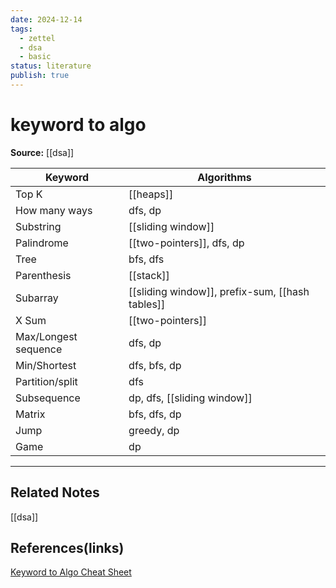 ```yaml
---
date: 2024-12-14
tags:
  - zettel
  - dsa
  - basic
status: literature
publish: true
---
```

# keyword to algo

**Source:**  [[dsa]]

| Keyword              | Algorithms                                      |
| -------------------- | ----------------------------------------------- |
| Top K                | [[heaps]]                                       |
| How many ways        | dfs, dp                                         |
| Substring            | [[sliding window]]                              |
| Palindrome           | [[two-pointers]], dfs, dp                       |
| Tree                 | bfs, dfs                                        |
| Parenthesis          | [[stack]]                                       |
| Subarray             | [[sliding window]], prefix-sum, [[hash tables]] |
| X Sum                | [[two-pointers]]                                |
| Max/Longest sequence | dfs, dp                                         |
| Min/Shortest         | dfs, bfs, dp                                    |
| Partition/split      | dfs                                             |
| Subsequence          | dp, dfs, [[sliding window]]                     |
| Matrix               | bfs, dfs, dp                                    |
| Jump                 | greedy, dp                                      |
| Game                 | dp                                              |

---
## Related Notes
[[dsa]]

## References(links)
[Keyword to Algo Cheat Sheet](https://algo.monster/problems/keyword_to_algo)